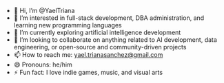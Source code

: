 - 👋 Hi, I’m @YaelTriana  
- 👀 I’m interested in full-stack development, DBA administration, and learning new programming languages  
- 🌱 I’m currently exploring artificial intelligence development  
- 💞️ I’m looking to collaborate on anything related to AI development, data engineering, or open-source and community-driven projects  
- 📫 How to reach me:  yael.trianasanchez@gmail.com
- 😄 Pronouns: he/him  
- ⚡ Fun fact: I love indie games, music, and visual arts  

